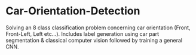 # Car-Orientation-Detection
Solving an 8 class classification problem concerning car orientation (Front, Front-Left, Left etc...). Includes label generation using car part segmentation & classical computer vision followed by training a general CNN.
